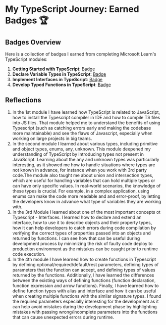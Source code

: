 # My TypeScript Journey: Earned Badges 🏆

## Badges Overview

Here is a collection of badges I earned from completing Microsoft Learn's TypeScript modules:

1. **Getting Started with TypeScript**: [Badge](https://learn.microsoft.com/api/achievements/share/en-gb/petruse4ka/3RLRQKQH?sharingId=73745488D4967A12)
2. **Declare Variable Types in TypeScript**: [Badge](https://learn.microsoft.com/api/achievements/share/en-gb/petruse4ka/P5Z5NDZ4?sharingId=73745488D4967A12)
3. **Implement Interfaces in TypeScript**: [Badge](https://learn.microsoft.com/api/achievements/share/en-gb/petruse4ka/3RLQCFLH?sharingId=73745488D4967A12)
4. **Develop Typed Functions in TypeScript**: [Badge](https://learn.microsoft.com/api/achievements/share/en-gb/petruse4ka/P5Z3EYS4?sharingId=73745488D4967A12)

## Reflections

1. In the 1st module I have learned how TypeScript is related to JavaScript, how to install the Typescript compiler in IDE and how to compile TS files into JS files. That module helped me to understand the benefits of using Typescript (such as catching errors early and making the codebase more maintainable) and see the flaws of Javascript, especially when working on large projects in big teams.
2. In the second module I learned about various types, including primitive and object types, enums, any, unknown. This module deepened my understanding of TypeScript by introducing types not present in JavaScript. Learning about the any and unknown types was particularly interesting, as it showed me how to handle situations where types are not known in advance, for instance when you work with 3rd party code.The module also taught me about union and intersection types, which are useful for handling variables that can hold multiple types or can have only specific values. In real-world scenarios, the knowledge of these types is crucial. For example, in a complex application, using enums can make the code more readable and and error-proof, by letting the developers know in advance what type of variables they are working with.
3. In the 3rd Module I learned about one of the most important concepts ot Typescript - Interfaces. I learned how to declare and extend an interface, how to use it to describe objects and their property types, how it can help developers to catch errors during code compilation by verifying the correct types of properties passed into an objects and returned by functions. I can see how that can be useful during development process by minimizing the risk of faulty code deploy to production environment as the mistakes can be caught prior to runtime code execution.
4. In the 4th module I have learned how to create functions in Typescript by defining optional/required/default/rest parameters, defining types of parameters that the function can accept, and defining types of values returned by the functions. Additionally, I have learned the differences between the existing ways of defining functions (function declaration, function expression and arrow functions). Finally, I have learned how to define function types with alias and interface and how it can be useful when creating multiple functions with the similar signature types. I found the required parameters especially interesting for the development as it can help avoid mistakes during the development phase by highlighting mistakes with passing wrong/incomplete parameters into the functions that can cause unexpected errors during runtime.
